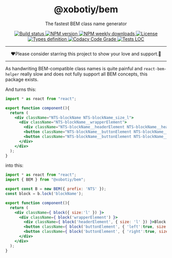 <div align="center">
  <h1>@xobotiy/bem</h1>
  <p>The fastest BEM class name generator</p>
  <p>
    <a href="https://travis-ci.org/xobotyi/bem">
        <img src="https://flat.badgen.net/travis/xobotyi/bem" alt="Build status"/>
    </a>
    <a href="https://www.npmjs.com/package/@xobotiy/bem">
        <img src="https://flat.badgen.net/npm/v/@xobotiy/bem" alt="NPM version"/>
    </a>
    <a href="https://www.npmjs.com/package/@xobotiy/bem">
        <img src="https://flat.badgen.net/npm/dw/@xobotiy/bem" alt="NPM weekly downloads"/>
    </a>
    <a href="https://www.npmjs.com/package/@xobotiy/bem">
        <img src="https://flat.badgen.net/npm/license/@xobotiy/bem" alt="License"/>
    </a>
    <a href="https://www.npmjs.com/package/@xobotiy/bem">
        <img src="https://flat.badgen.net/npm/types/@xobotiy/bem" alt="Types definition"/>
    </a>
    <a href="https://www.codacy.com/manual/xobotyi/bem">
        <img src="https://flat.badgen.net/codacy/grade/41452ebba00f442dab5ab31b7be6c9d1" alt="Codacy Code Grade"/>
    </a>
    <a href="https://www.codacy.com/manual/xobotyi/bem">
        <img src="https://flat.badgen.net/codacy/coverage/41452ebba00f442dab5ab31b7be6c9d1" alt="Tests LOC"/>
    </a>
  </p>
</div>

---

<div align="center">❤️Please consider starring this project to show your love and support.🙌</div>

---

As handwriting BEM-compatible class names is quite painful and `react-bem-helper` really slow and does not fully support
all BEM concepts, this package exists.

And turns this:
```jsx
import * as react from "react";

export function component(){
  return (
    <div className="NTS-blockName NTS-blockName_size_l">
      <div className="NTS-blockName__wrapperElement">
        <div className="NTS-blockName__headerElement NTS-blockName__headerElement_size_l">Block title</div>
        <button className="NTS-blockName__buttonElement NTS-blockName__buttonElement_left NTS-blockName__buttonElement_size_l NTS-blockName__buttonElement_disabled">Button left</button>
        <button className="NTS-blockName__buttonElement NTS-blockName__buttonElement_right NTS-blockName__buttonElement_size_l">Button right</button>
      </div>
    </div>
  );
}
```
into this:
```jsx
import * as react from "react";
import { BEM } from "@xobotiy/bem";

export const B = new BEM({ prefix: 'NTS' });
const block = b.lock('blockName');

export function component(){
  return (
    <div className={ block({ size:'l' }) }>
      <div className={ block('wrapperElement') }>
        <div className={ block('headerElement', { size: 'l' }) }>Block title</div>
        <button className={ block('buttonElement', { 'left':true, size:'l', disabled:true }) }>Button left</button>
        <button className={ block('buttonElement', { 'right':true, size:'l' }) }>Button right</button>
      </div>
    </div>
  );
}
```
